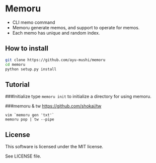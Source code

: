 Memoru
=======

* CLI memo command
* Memoru generate memos, and support to operate for memos.
* Each memo has unique and random index.

How to install
-------
```sh
git clone https://github.com/ayu-mushi/memoru
cd memoru
python setup.py install
```

Tutorial
--------

###Initialize
type `memoru init` to initialize a directory for using memoru.

###memoru & tw
https://github.com/shokai/tw

```
vim `memoru gen 'txt'`
memoru pop | tw --pipe
```

License
--------
This software is licensed under the MIT license.

See LICENSE file.
